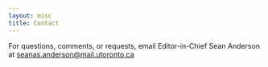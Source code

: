 ```yaml
---
layout: misc
title: Contact
---
```


For questions, comments, or requests, email Editor-in-Chief Sean Anderson at seanas.anderson@mail.utoronto.ca
